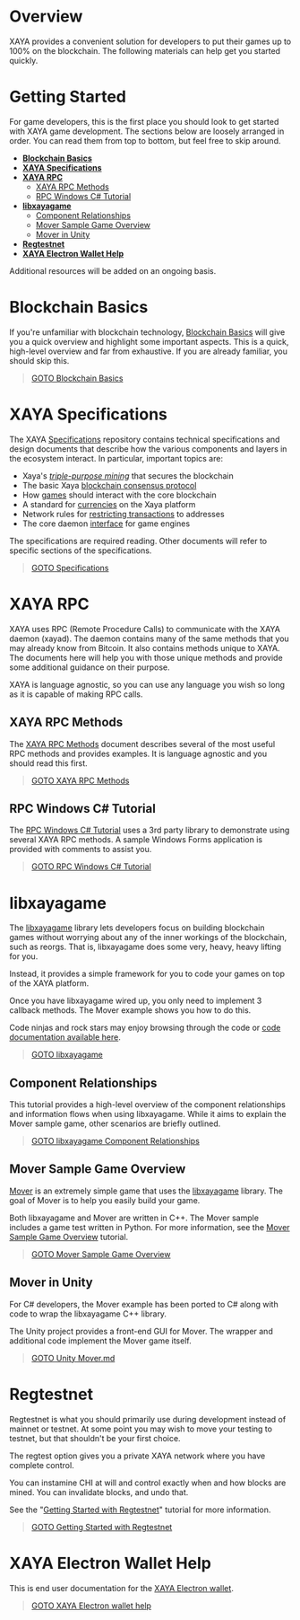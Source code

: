 # Overview

XAYA provides a convenient solution for developers to put their games up to 100% on the blockchain. The following materials can help get you started quickly. 

# Getting Started

For game developers, this is the first place you should look to get started with XAYA game development. The sections below are loosely arranged in order. You can read them from top to bottom, but feel free to skip around. 

- **[Blockchain Basics](#Blockchain-Basics)**
- **[XAYA Specifications](#XAYA-Specifications)**
- **[XAYA RPC](#XAYA-RPC)**
	+ [XAYA RPC Methods](#XAYA-RPC-Methods)
	+ [RPC Windows C# Tutorial](#RPC-Windows-C-Tutorial)
- **[libxayagame](#libxayagame)**
	+ [Component Relationships](#Component-Relationships)
	+ [Mover Sample Game Overview](#Mover-Sample-Game-Overview)
	+ [Mover in Unity](#Mover-in-Unity)
- **[Regtestnet](#Regtestnet)**
- **[XAYA Electron Wallet Help](#XAYA-Electron-Wallet-Help)**

Additional resources will be added on an ongoing basis. 

# Blockchain Basics

If you're unfamiliar with blockchain technology, [Blockchain Basics](Blockchain%20General.md) will give you a quick overview and highlight some important aspects. This is a quick, high-level overview and far from exhaustive. If you are already familiar, you should skip this.

> [GOTO Blockchain Basics](Blockchain%20General.md)

# XAYA Specifications

The XAYA [Specifications](https://github.com/xaya/xaya_docs) repository contains technical specifications and design documents that
describe how the various components and layers in the ecosystem interact.
In particular, important topics are:

* Xaya's [*triple-purpose mining*](https://github.com/xaya/xaya_docs/blob/master/mining.md) that secures the blockchain
* The basic Xaya [blockchain consensus protocol](https://github.com/xaya/xaya_docs/blob/master/blockchain.md)
* How [games](https://github.com/xaya/xaya_docs/blob/master/games.md) should interact with the core blockchain
* A standard for [currencies](https://github.com/xaya/xaya_docs/blob/master/currencies.md) on the Xaya platform
* Network rules for [restricting transactions](https://github.com/xaya/xaya_docs/blob/master/addressrestrictions.md)
  to addresses
* The core daemon [interface](https://github.com/xaya/xaya_docs/blob/master/interface.md) for game engines

The specifications are required reading. Other documents will refer to specific sections of the specifications. 

> [GOTO Specifications](https://github.com/xaya/xaya_docs)

# XAYA RPC 

XAYA uses RPC (Remote Procedure Calls) to communicate with the XAYA daemon (xayad). The daemon contains many of the same methods that you may already know from Bitcoin. It also contains methods unique to XAYA. The documents here will help you with those unique methods and provide some additional guidance on their purpose. 

XAYA is language agnostic, so you can use any language you wish so long as it is capable of making RPC calls. 

## XAYA RPC Methods

The [XAYA RPC Methods](XAYA%20RPC%20Methods.md) document describes several of the most useful RPC methods and provides examples. It is language agnostic and you should read this first.

> [GOTO XAYA RPC Methods](XAYA%20RPC%20Methods.md)

## RPC Windows C# Tutorial

The [RPC Windows C# Tutorial](RPC%20Windows%20C%23%20Tutorial/XAYA%20RPC%20Tutorial.md) uses a 3rd party library to demonstrate using several XAYA RPC methods. A sample Windows Forms application is provided with comments to assist you.

> [GOTO RPC Windows C# Tutorial](RPC%20Windows%20C%23%20Tutorial/XAYA%20RPC%20Tutorial.md)

# libxayagame

The [libxayagame](https://github.com/xaya/libxayagame) library lets developers focus on building blockchain games without worrying about any of the inner workings of the blockchain, such as reorgs. That is, libxayagame does some very, heavy, heavy lifting for you. 

Instead, it provides a simple framework for you to code your games on top of the XAYA platform. 

Once you have libxayagame wired up, you only need to implement 3 callback methods. The Mover example shows you how to do this. 

Code ninjas and rock stars may enjoy browsing through the code or [code documentation available here](https://xaya.io/#The-doxygen-documentation-still-needs-to-be-uploaded).

> [GOTO libxayagame](https://github.com/xaya/libxayagame) 

## Component Relationships

This tutorial provides a high-level overview of the component relationships and information flows when using libxayagame. While it aims to explain the Mover sample game, other scenarios are briefly outlined.

> [GOTO libxayagame Component Relationships](libxayagame%20Component%20Relationships.md)

## Mover Sample Game Overview

[Mover](https://github.com/xaya/libxayagame/tree/master/mover) is an extremely simple game that uses the [libxayagame](https://github.com/xaya/libxayagame) library. The goal of Mover is to help you easily build your game.

Both libxayagame and Mover are written in C++. The Mover sample includes a game test written in Python. For more information, see the [Mover Sample Game Overview](Mover.md) tutorial.

> [GOTO Mover Sample Game Overview](Mover.md) 

## Mover in Unity

For C# developers, the Mover example has been ported to C# along with code to wrap the libxayagame C++ library. 

The Unity project provides a front-end GUI for Mover. The wrapper and additional code implement the Mover game itself.

> [GOTO Unity Mover.md](Unity%20Mover.md)

# Regtestnet

Regtestnet is what you should primarily use during development instead of mainnet or testnet. At some point you may wish to move your testing to testnet, but that shouldn't be your first choice.

The regtest option gives you a private XAYA network where you have complete control.

You can instamine CHI at will and control exactly when and how blocks are mined. You can invalidate blocks, and undo that.

See the "[Getting Started with Regtestnet](Regtestnet.md)" tutorial for more information.

> [GOTO Getting Started with Regtestnet](Regtestnet.md)


# XAYA Electron Wallet Help

This is end user documentation for the [XAYA Electron wallet]().

> [GOTO XAYA Electron wallet help]()


















